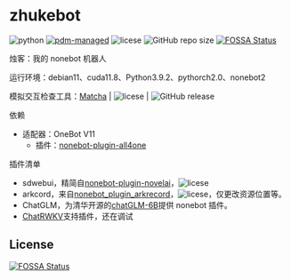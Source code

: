 # zhukebot

![python](https://img.shields.io/badge/python-3.9+-blue)
[![pdm-managed](https://img.shields.io/badge/pdm-managed-blueviolet)](https://pdm.fming.dev)
![licese](https://img.shields.io/github/license/DaoMingze/zhukebot)
![GitHub repo size](https://img.shields.io/github/repo-size/daomingze/zhukebot)
[![FOSSA Status](https://app.fossa.com/api/projects/git%2Bgithub.com%2FDaoMingze%2Fzhukebot.svg?type=shield)](https://app.fossa.com/projects/git%2Bgithub.com%2FDaoMingze%2Fzhukebot?ref=badge_shield)

<!--![GitHub release](https://img.shields.io/github/v/release/daomingze/zhukebot)-->

烛客：我的 nonebot 机器人

运行环境：debian11、cuda11.8、Python3.9.2、pythorch2.0、nonebot2

模拟交互检查工具：[Matcha](https://github.com/A-kirami/matcha) | ![licese](https://img.shields.io/github/license/A-kirami/matcha?style=flat-square) | ![GitHub release](https://img.shields.io/github/v/release/A-kirami/matcha?style=flat-square)

依赖

- 适配器：OneBot V11
  - 插件：[nonebot-plugin-all4one](https://github.com/nonepkg/nonebot-plugin-all4one)

插件清单

- sdwebui，精简自[nonebot-plugin-novelai](https://github.com/sena-nana/nonebot-plugin-novelai)，![licese](https://img.shields.io/github/license/sena-nana/nonebot-plugin-novelai?style=flat-square)
- arkcord，来自[nonebot_plugin_arkrecord](https://github.com/zheuziihau/nonebot_plugin_arkrecord)，![licese](https://img.shields.io/github/license/zheuziihau/nonebot_plugin_arkrecord?style=flat-square)，仅更改资源位置等。
- ChatGLM，为清华开源的[chatGLM-6B](https://github.com/THUDM/ChatGLM-6B)提供 nonebot 插件。
- [ChatRWKV](https://github.com/BlinkDL/ChatRWKV)支持插件，还在调试

## License

[![FOSSA Status](https://app.fossa.com/api/projects/git%2Bgithub.com%2FDaoMingze%2Fzhukebot.svg?type=large)](https://app.fossa.com/projects/git%2Bgithub.com%2FDaoMingze%2Fzhukebot?ref=badge_large)

